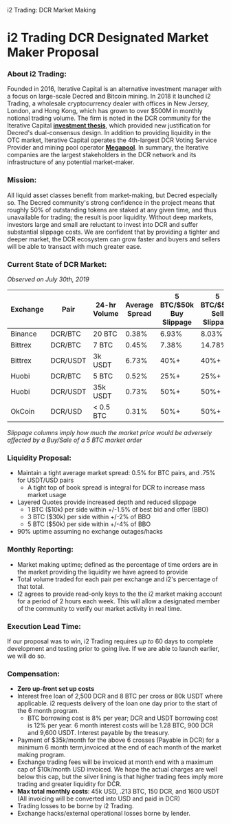 i2 Trading: DCR Market Making












# i2 Trading DCR Designated Market Maker Proposal



### About i2 Trading:

Founded in 2016, Iterative Capital is an alternative investment manager with a focus on large-scale Decred and Bitcoin mining. In 2018 it launched i2 Trading, a wholesale cryptocurrency dealer with offices in New Jersey, London, and Hong Kong, which has grown to over $500M in monthly notional trading volume. The firm is noted in the DCR community for the Iterative Capital [**investment thesis**](http://iterative.capital/thesis), which provided new justification for Decred&#39;s dual-consensus design. In addition to providing liquidity in the OTC market, Iterative Capital operates the 4th-largest DCR Voting Service Provider and mining pool operator [**Megapool**](https://www.megapool.info/). In summary, the Iterative companies are the largest stakeholders in the DCR network and its infrastructure of any potential market-maker.

### Mission:

All liquid asset classes benefit from market-making, but Decred especially so. The Decred community&#39;s strong confidence in the project means that  roughly 50% of outstanding tokens are staked at any given time, and thus unavailable for trading; the result is poor liquidity.  Without deep markets, investors large and small are reluctant to invest into DCR and suffer substantial slippage costs. We are confident that by providing a tighter and deeper market, the DCR ecosystem can grow faster and buyers and sellers will be able to transact with much greater ease.

### Current State of DCR Market:

_Observed on July 30th, 2019_

| **Exchange** | **Pair** | **24-hr Volume** | **Average Spread** | **5 BTC/$50k Buy Slippage** | **5 BTC/$50k Sell Slippage** |
| --- | --- | --- | --- | --- | --- |
| Binance | DCR/BTC | 20 BTC | 0.38% | 6.93% | 8.03% |
| Bittrex | DCR/BTC | 7 BTC | 0.45% | 7.38% | 14.78% |
| Bittrex | DCR/USDT | 3k USDT | 6.73% | 40%+ | 40%+ |
| Huobi | DCR/BTC | 5 BTC | 0.52% | 25%+ | 25%+ |
| Huobi | DCR/USDT | 35k USDT | 0.73% | 50%+ | 50%+ |
| OkCoin | DCR/USD | < 0.5 BTC | 0.31% | 50%+ | 50%+ |

_Slippage columns imply how much the market price would be adversely affected by a Buy/Sale of a 5 BTC market order_

### Liquidity Proposal:

- Maintain a tight average market spread: 0.5% for BTC pairs, and .75% for USDT/USD pairs
  - A tight top of book spread is integral for DCR to increase mass market usage
- Layered Quotes provide increased depth and reduced slippage
  - 1 BTC ($10k) per side within +/-1.5% of best bid and offer (BBO)
  - 3 BTC ($30k) per side within +/-2% of BBO
  - 5 BTC ($50k) per side within +/-4% of BBO
- 90% uptime assuming no exchange outages/hacks

### Monthly Reporting:

- Market making uptime; defined as the percentage of time orders are in the market providing the liquidity we have agreed to provide
- Total volume traded for each pair per exchange and i2's percentage of that total.  
- I2 agrees to provide read-only keys to the the i2 market making account for a period of 2 hours each week. This will allow a designated member of the community to verify our market activity in real time.

### Execution Lead Time:

If our proposal was to win, i2 Trading requires _up to_ 60 days to complete development and testing prior to going live.  If we are able to launch earlier, we will do so.


### Compensation:

- **Zero up-front set up costs**
-  Interest free loan of 2,500 DCR and 8 BTC per cross or 80k USDT where applicable. i2 requests delivery of the loan one day prior to the start of the 6 month program.
    - BTC borrowing cost is 8% per year; DCR and USDT borrowing cost is 12% per year. 6 month interest costs will be 1.28 BTC, 900 DCR and 9,600 USDT. Interest payable by the treasury.
- Payment of $35k/month for the above 6 crosses (Payable in DCR) for a minimum 6 month term,invoiced at the end of each month of the market making program.  
- Exchange trading fees will be invoiced at month end with a maximum cap of $10k/month USD invoiced. We hope the actual charges are well below this cap, but the silver lining is that higher trading fees imply more trading and greater liquidity for DCR.
- **Max total monthly costs**: 45k USD, .213 BTC, 150 DCR, and 1600 USDT (All invoicing will be converted into USD and paid in DCR)
- Trading losses to be borne by i2 Trading.
- Exchange hacks/external operational losses borne by lender.